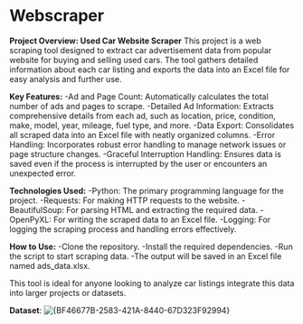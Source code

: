 # Webscraper
**Project Overview: Used Car Website Scraper**
This project is a web scraping tool designed to extract car advertisement data from popular website for buying and selling used cars. The tool gathers detailed information about each car listing and exports the data into an Excel file for easy analysis and further use.

**Key Features:**
-Ad and Page Count: Automatically calculates the total number of ads and pages to scrape.
-Detailed Ad Information: Extracts comprehensive details from each ad, such as location, price, condition, make, model, year, mileage, fuel type, and more.
-Data Export: Consolidates all scraped data into an Excel file with neatly organized columns.
-Error Handling: Incorporates robust error handling to manage network issues or page structure changes.
-Graceful Interruption Handling: Ensures data is saved even if the process is interrupted by the user or encounters an unexpected error.

**Technologies Used:**
-Python: The primary programming language for the project.
-Requests: For making HTTP requests to the website.
-BeautifulSoup: For parsing HTML and extracting the required data.
-OpenPyXL: For writing the scraped data to an Excel file.
-Logging: For logging the scraping process and handling errors effectively.

**How to Use:**
-Clone the repository.
-Install the required dependencies.
-Run the script to start scraping data.
-The output will be saved in an Excel file named ads_data.xlsx.

This tool is ideal for anyone looking to analyze car listings integrate this data into larger projects or datasets.

**Dataset**:
![{BF46677B-2583-421A-8440-67D323F92994}](https://github.com/user-attachments/assets/e48d2d4f-282d-44ec-a05e-ca6ac1fb2bfd)
